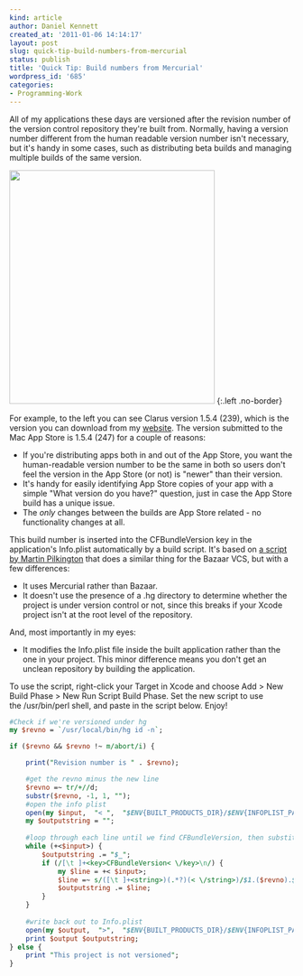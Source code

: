 ```yaml
---
kind: article
author: Daniel Kennett
created_at: '2011-01-06 14:14:17'
layout: post
slug: quick-tip-build-numbers-from-mercurial
status: publish
title: 'Quick Tip: Build numbers from Mercurial'
wordpress_id: '685'
categories:
- Programming-Work
---
```


<p>All of my applications these days are versioned after the revision number of the version control repository they're built from. Normally, having a version number different from the human readable version number isn't necessary, but it's handy in some cases, such as distributing beta builds and managing multiple builds of the same version.</p>

<img src="/pictures/for_posts/2011/01/ClarusAbout.png" width="364" height="414" />
{:.left .no-border}

<p>For example, to the left you can see Clarus version 1.5.4 (239), which is the version you can download from my <a href="http://www.kennettnet.co.uk/products/clarus/">website</a>. The version submitted to the Mac App Store is 1.5.4 (247) for a couple of reasons:</p>
<ul>
<li>If you're distributing apps both in and out of the App Store, you want the human-readable version number to be the same in both so users don't feel the version in the App Store (or not) is "newer" than their version.</li>
<li>It's handy for easily identifying App Store copies of your app with a simple "What version do you have?" question, just in case the App Store build has a unique issue.</li>
<li>The <em>only</em> changes between the builds are App Store related - no functionality changes at all.</li>
</ul>
<p>This build number is inserted into the CFBundleVersion key in the application's Info.plist automatically by a build script. It's based on <a href="http://www.mcubedsw.com/blog/index.php/site/comments/build_numbers_from_bazaar/">a script by Martin Pilkington</a> that does a similar thing for the Bazaar VCS, but with a few differences:</p>
<ul>
<li>It uses Mercurial rather than Bazaar.</li>
<li>It doesn't use the presence of a .hg directory to determine whether the project is under version control or not, since this breaks if your Xcode project isn't at the root level of the repository. </li>
</ul>
<p>And, most importantly in my eyes:</p>
<ul>
<li>It modifies the Info.plist file inside the built application rather than the one in your project. This minor difference means you don't get an unclean repository by building the application.</li>
</ul>
<p>To use the script, right-click your Target in Xcode and choose Add &gt; New Build Phase &gt; New Run Script Build Phase. Set the new script to use the /usr/bin/perl shell, and paste in the script below. Enjoy!</p>

~~~~~~~~ perl
#Check if we're versioned under hg
my $revno = `/usr/local/bin/hg id -n`;

if ($revno && $revno !~ m/abort/i) {

	print("Revision number is " . $revno);

    #get the revno minus the new line
    $revno =~ tr/+//d;
    substr($revno, -1, 1, "");
    #open the info plist
    open(my $input,  "< ",  "$ENV{BUILT_PRODUCTS_DIR}/$ENV{INFOPLIST_PATH}")  or die "Can't open Info.plist: $!";
    my $outputstring = "";
    
    #loop through each line until we find CFBundleVersion, then substitute the next line
    while (+<$input>) {
        $outputstring .= "$_";
        if (/[\t ]+<key>CFBundleVersion< \/key>\n/) {
            my $line = +< $input>;
            $line =~ s/([\t ]+<string>)(.*?)(< \/string>)/$1.($revno).$3/eg;
            $outputstring .= $line;
        }
    }
    
    #write back out to Info.plist
    open(my $output,  ">",  "$ENV{BUILT_PRODUCTS_DIR}/$ENV{INFOPLIST_PATH}")  or die "Can't open Info.plist: $!";
    print $output $outputstring;
} else {
    print "This project is not versioned";
}
~~~~~~~~